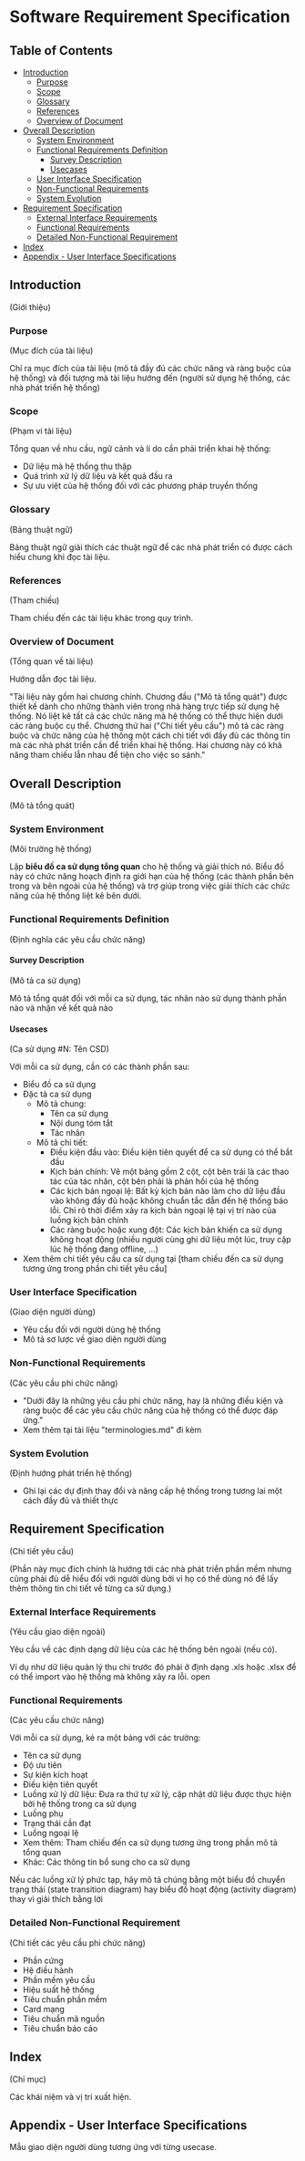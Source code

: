 # Software Requirement Specification

## Table of Contents

*   [Introduction](#introduction)
    *   [Purpose](#purpose)
    *   [Scope](#scope)
    *   [Glossary](#glossary)
    *   [References](#references)
    *   [Overview of Document](#overview-of-document)
*   [Overall Description](#overall-description)
    *   [System Environment](#system-environment)
    *   [Functional Requirements Definition](#functional-requirements-definition)
        *   [Survey Description](#survey-description)
        *   [Usecases](#usecases)
    *   [User Interface Specification](#user-interface-specification)
    *   [Non-Functional Requirements](#non-functional-requirements)
    *   [System Evolution](#system-evolution)
*   [Requirement Specification](#requirement-specification)
    *   [External Interface Requirements](#external-interface-requirements)
    *   [Functional Requirements](#functional-requirements)
    *   [Detailed Non-Functional Requirement](#detailed-non-functional-requirement)
*   [Index](#index)
*   [Appendix - User Interface Specifications](#appendix-user-interface-specifications)

## Introduction

(Giới thiệu)

### Purpose

(Mục đích của tài liệu)

Chỉ ra mục đích của tài liệu (mô tả đầy đủ các chức năng và ràng buộc của hệ thống) và đối tượng mà tài liệu hướng đến (người sử dụng hệ thống, các nhà phát triển hệ thống)

### Scope

(Phạm vi tài liệu)

Tổng quan về nhu cầu, ngữ cảnh và lí do cần phải triển khai hệ thống:

*   Dữ liệu mà hệ thống thu thập
*   Quá trình xử lý dữ liệu và kết quả đầu ra
*   Sự ưu việt của hệ thống đối với các phương pháp truyền thống

### Glossary

(Bảng thuật ngữ)

Bảng thuật ngữ giải thích các thuật ngữ để các nhà phát triển có được cách hiểu chung khi đọc tài liệu.

### References

(Tham chiếu)

Tham chiếu đến các tài liệu khác trong quy trình.

### Overview of Document

(Tổng quan về tài liệu)

Hướng dẫn đọc tài liệu.

"Tài liệu này gồm hai chương chính. Chương đầu ("Mô tả tổng quát") được thiết kế dành cho những thành viên trong nhà hàng trực tiếp sử dụng hệ thống. Nó liệt kê tất cả các chức năng mà hệ thống có thể thực hiện dưới các ràng buộc cụ thể. Chương thứ hai ("Chi tiết yêu cầu") mô tả các ràng buộc và chức năng của hệ thống một cách chi tiết với đầy đủ các thông tin mà các nhà phát triển cần để triển khai hệ thống. Hai chương này có khả năng tham chiếu lẫn nhau để tiện cho việc so sánh."

## Overall Description

(Mô tả tổng quát)

### System Environment

(Môi trường hệ thống)

Lập **biểu đồ ca sử dụng tổng quan** cho hệ thống và giải thích nó. Biểu đồ này có chức năng hoạch định ra giới hạn của hệ thống (các thành phần bên trong và bên ngoài của hệ thống) và trợ giúp trong việc giải thích các chức năng của hệ thống liệt kê bên dưới.

### Functional Requirements Definition

(Định nghĩa các yêu cầu chức năng)

#### Survey Description

(Mô tả ca sử dụng)

Mô tả tổng quát đối với mỗi ca sử dụng, tác nhân nào sử dụng thành phần nào và nhận về kết quả nào

#### Usecases

(Ca sử dụng #N: Tên CSD)

Với mỗi ca sử dụng, cần có các thành phần sau:

*   Biểu đồ ca sử dụng
*   Đặc tả ca sử dụng
    *   Mô tả chung:
        *   Tên ca sử dụng
        *   Nội dung tóm tắt
        *   Tác nhân
    *   Mô tả chi tiết:
        *   Điều kiện đầu vào: Điều kiện tiên quyết để ca sử dụng có thể bắt đầu
        *   Kịch bản chính: Vẽ một bảng gồm 2 cột, cột bên trái là các thao tác của tác nhân, cột bên phải là phản hồi của hệ thống
        *   Các kịch bản ngoại lệ: Bất kỳ kịch bản nào làm cho dữ liệu đầu vào không đầy đủ hoặc không chuẩn tắc dẫn đến hệ thống báo lỗi. Chỉ rõ thời điểm xảy ra kịch bản ngoại lệ tại vị trí nào của luồng kịch bản chính
        *   Các ràng buộc hoặc xung đột: Các kịch bản khiến ca sử dụng không hoạt động (nhiều người cùng ghi dữ liệu một lúc, truy cập lúc hệ thống đang offline, ...)
*   Xem thêm chi tiết yêu cầu ca sử dụng tại [tham chiếu đến ca sử dụng tương ứng trong phần chi tiết yêu cầu]

### User Interface Specification

(Giao diện người dùng)

*   Yêu cầu đối với người dùng hệ thống
*   Mô tả sơ lược về giao diện người dùng

### Non-Functional Requirements

(Các yêu cầu phi chức năng)

*   "Dưới đây là những yêu cầu phi chức năng, hay là những điều kiện và ràng buộc để các yêu cầu chức năng của hệ thống có thể được đáp ứng."
*   Xem thêm tại tài liệu "terminologies.md" đi kèm

### System Evolution

(Định hướng phát triển hệ thống)

*   Ghi lại các dự định thay đổi và nâng cấp hệ thống trong tương lai một cách đầy đủ và thiết thực

## Requirement Specification

(Chi tiết yêu cầu)

(Phần này mục đích chính là hướng tới các nhà phát triển phần mềm nhưng cũng phải đủ dễ hiểu đối với người dùng bởi vì họ có thể dùng nó để lấy thêm thông tin chi tiết về từng ca sử dụng.)

### External Interface Requirements

(Yêu cầu giao diện ngoài)

Yêu cầu về các định dạng dữ liệu của các hệ thống bên ngoài (nếu có).

Ví dụ như dữ liệu quản lý thu chi trước đó phải ở định dạng .xls hoặc .xlsx để có thể import vào hệ thống mà không xảy ra lỗi.
open 
### Functional Requirements

(Các yêu cầu chức năng)

Với mỗi ca sử dụng, kẻ ra một bảng với các trường:

*   Tên ca sử dụng
*   Độ ưu tiên
*   Sự kiện kích hoạt
*   Điều kiện tiên quyết
*   Luồng xử lý dữ liệu: Đưa ra thứ tự xử lý, cập nhật dữ liệu được thực hiện bởi hệ thống trong ca sử dụng
*   Luồng phụ
*   Trạng thái cần đạt
*   Luồng ngoại lệ
*   Xem thêm: Tham chiếu đến ca sử dụng tương ứng trong phần mô tả tổng quan
*   Khác: Các thông tin bổ sung cho ca sử dụng

Nếu các luồng xử lý phức tạp, hãy mô tả chúng bằng một biểu đồ chuyển trạng thái (state transition diagram) hay biểu đồ hoạt động (activity diagram) thay vì giải thích bằng lời

### Detailed Non-Functional Requirement

(Chi tiết các yêu cầu phi chức năng)

*   Phần cứng
*   Hệ điều hành
*   Phần mềm yêu cầu
*   Hiệu suất hệ thống
*   Tiêu chuẩn phần mềm
*   Card mạng
*   Tiêu chuẩn mã nguồn
*   Tiêu chuẩn báo cáo

## Index

(Chỉ mục)

Các khái niệm và vị trí xuất hiện.

## Appendix - User Interface Specifications

Mẫu giao diện người dùng tương ứng với từng usecase.
